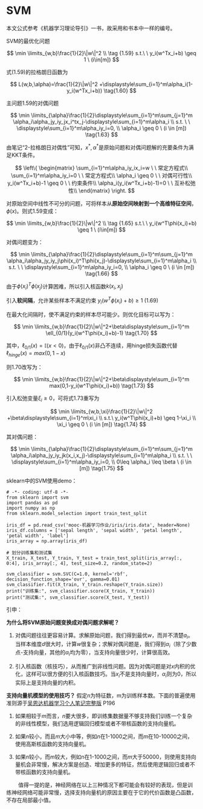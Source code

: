 # SVM

本文公式参考《机器学习理论导引》一书，故采用和书本中一样的编号。

SVM的最优化问题

$$
\min \limits_{w,b}\frac{1}{2}\|w\|^2 \\ \tag {1.59}
s.t.\ \ y_i(w^Tx_i+b) \geq 1 \ (i\in[m])
$$

式(1.59)的拉格朗日函数为

$$
L(w,b,\alpha)=\frac{1}{2}\|w\|^2
+\displaystyle\sum_{i=1}^m\alpha_i(1-y_i(w^Tx_i+b)) \tag{1.60}
$$

主问题1.59的对偶问题

$$
\min \limits_{\alpha}\frac{1}{2}\displaystyle\sum_{i=1}^m\sum_{j=1}^m
\alpha_i\alpha_jy_iy_jx_i^tx_j-\displaystyle\sum_{i=1}^m\alpha_i \\
s.t. \ \ \displaystyle\sum_{i=1}^m\alpha_iy_i=0, \\
\alpha_i \geq 0 \ (i \in [m])   \tag{1.63}
$$

由笔记“2-拉格朗日对偶性”可知，$x^*,\alpha^*$是原始问题和对偶问题解的充要条件为满足KKT条件。  

$$
\left\{ 
\begin{matrix}
\sum_{i=1}^m\alpha_iy_ix_i=w \ \ 常定方程式\\      
\sum_{i=1}^m\alpha_iy_i=0  \ \ 常定方程式\\
\alpha_i \geq 0   \ \ 对偶可行性\\
y_i(w^Tx_i+b)-1 \geq 0  \ \ 约束条件\\
 \alpha_i(y_i(w^Tx_i+b)-1)=0  \ \ 互补松弛性\\
\end{matrix}
\right.
$$

对原始空间中线性不可分的问题，可将样本从**原始空间映射到一个高维特征空间**，$\phi(x)$。则式1.59变成：

$$
\min \limits_{w,b}\frac{1}{2}\|w\|^2 \\ \tag {1.65}
s.t.\ \ y_i(w^T\phi(x_i)+b) \geq 1 \ (i\in[m])
$$

对偶问题变为：

$$
\min \limits_{\alpha}\frac{1}{2}\displaystyle\sum_{i=1}^m\sum_{j=1}^m
\alpha_i\alpha_jy_iy_j\phi(x_i)^T\phi(x_j)-\displaystyle\sum_{i=1}^m\alpha_i \\
s.t. \ \ \displaystyle\sum_{i=1}^m\alpha_iy_i=0, \\
\alpha_i \geq 0 \ (i \in [m])   \tag{1.66}
$$

由于$\phi(x_i)^T\phi(x_j)$计算困难，所以引入核函数$k(x_i,x_j)$

引入**软间隔**，允许某些样本不满足约束  $y_i(w^T\phi(x_i)+b) \geq 1$  (1.69)

在最大化间隔时，使不满足约束的样本尽可能少。则优化目标可以写为：

$$
\min \limits_{w,b}\frac{1}{2}\|w\|^2+\beta\displaystyle\sum_{i=1}^m
\ell_{0/1}(y_i(w^T\phi(x_i)+b)-1)  \tag{1.70}
$$

其中，$\ell_{0/1}(x)=\mathbb{I}(x<0)$，由于$\ell_{0/1}(x)$非凸不连续，用hinge损失函数代替$\ell_{hinge}(x)=max(0,1-x)$

则1.70改写为：

$$
\min \limits_{w,b}\frac{1}{2}\|w\|^2+\beta\displaystyle\sum_{i=1}^m
max(0,1-y_i(w^T\phi(x_i)+b))  \tag{1.73}
$$

引入松弛变量$\xi_i\geq0$，可将式1.73重写为

$$
\min \limits_{w,b,\xi}\frac{1}{2}\|w\|^2
+\beta\displaystyle\sum_{i=1}^m\xi_i  \\
s.t.\ y_i(w^T\phi(x_i)+b) \geq 1-\xi_i  \\
\xi_i \geq 0 \ (i \in [m])  \tag{1.74}
$$

其对偶问题：

$$
\min \limits_{\alpha}\frac{1}{2}\displaystyle\sum_{i=1}^m\sum_{j=1}^m
\alpha_i\alpha_jy_iy_jk(x_i,x_j)-\displaystyle\sum_{i=1}^m\alpha_i \\
s.t. \ \ \displaystyle\sum_{i=1}^m\alpha_iy_i=0, \\
 0\leq \alpha_i \leq \beta \ (i \in [m])   \tag{1.75}
$$

sklearn中的SVM使用demo：

```
# -*- coding: utf-8 -*-
from sklearn import svm
import pandas as pd
import numpy as np
from sklearn.model_selection import train_test_split

iris_df = pd.read_csv('mooc-机器学习作业/iris/iris.data', header=None)
iris_df.columns = ['sepal length', 'sepal width', 'petal length', 'petal width', 'label']
iris_array = np.array(iris_df)

# 划分训练集和测试集
X_train, X_test, Y_train, Y_test = train_test_split(iris_array[:, 0:4], iris_array[:, 4], test_size=0.2, random_state=2)

svm_classifier = svm.SVC(C=1.0, kernel='rbf', decision_function_shape='ovr', gamma=0.01)
svm_classifier.fit(X_train, Y_train.reshape(Y_train.size))
print("训练集:", svm_classifier.score(X_train, Y_train))
print("测试集:", svm_classifier.score(X_test, Y_test))
```

引申：

 **为什么将SVM原始问题变换成对偶问题求解呢？**

1. 对偶问题往往更容易计算。求解原始问题，我们得到最优$w$，而并不清楚$a_i$。当样本维度$d$很大时，计算$w$很复杂；求解对偶问题是，我们得到$\alpha_i$（除了少数点-支持向量，其他的$\alpha_i$均为零），当支持向量很少时，计算很高效。

2. 引入核函数（核技巧），从而推广到非线性问题。因为对偶问题是对$x$内积的优化，这样可以很方便的引入核函数技巧。当$x_i$不是支持向量时，$\alpha_i$则为0，所以实际上是支持向量的内积。

**支持向量机模型的使用技巧？** 假定$n$为特征数，m为训练样本数。下面的普遍使用准则源于[吴恩达机器学习个人笔记完整版](https://github.com/fengdu78/Coursera-ML-AndrewNg-Notes/blob/master/docx/%E6%9C%BA%E5%99%A8%E5%AD%A6%E4%B9%A0%E4%B8%AA%E4%BA%BA%E7%AC%94%E8%AE%B0%E5%AE%8C%E6%95%B4%E7%89%88v5.51.docx) P196

1. 如果相较于$m$而言，$n$要大很多，即训练集数据量不够支持我们训练一个复杂的非线性模型，我们选用逻辑回归模型或者不带核函数的支持向量机。

2. 如果$n$较小，而且$m$大小中等，例如$n$在1-1000之间，而$m$在10-10000之间，使用高斯核函数的支持向量机。

3. 如果$n$较小，而$m$较大，例如n在1-1000之间，而$m$大于50000，则使用支持向量机会非常慢，解决方案是创造、增加更多的特征，然后使用逻辑回归或者不带核函数的支持向量机。

        值得一提的是，神经网络在以上三种情况下都可能会有较好的表现，但是训练神经网络可能非常慢，选择支持向量机的原因主要在于它的代价函数是凸函数，不存在局部最小值。
